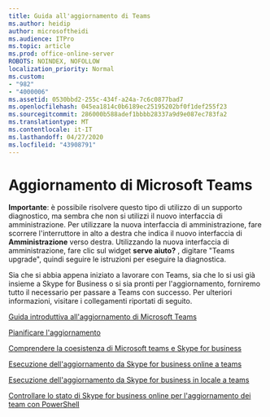 ```yaml
---
title: Guida all'aggiornamento di Teams
ms.author: heidip
author: microsoftheidi
ms.audience: ITPro
ms.topic: article
ms.prod: office-online-server
ROBOTS: NOINDEX, NOFOLLOW
localization_priority: Normal
ms.custom:
- "982"
- "4000006"
ms.assetid: 0530bbd2-255c-434f-a24a-7c6c0877bad7
ms.openlocfilehash: 045ea1814c0b6189ec25195202bf0f1def255f23
ms.sourcegitcommit: 286000b588adef1bbbb28337a9d9e087ec783fa2
ms.translationtype: MT
ms.contentlocale: it-IT
ms.lasthandoff: 04/27/2020
ms.locfileid: "43908791"
---
```

# <a name="microsoft-teams-upgrade"></a>Aggiornamento di Microsoft Teams

**Importante**: è possibile risolvere questo tipo di utilizzo di un supporto diagnostico, ma sembra che non si utilizzi il nuovo interfaccia di amministrazione. Per utilizzare la nuova interfaccia di amministrazione, fare scorrere l'interruttore in alto a destra che indica il nuovo interfaccia di **Amministrazione** verso destra. Utilizzando la nuova interfaccia di amministrazione, fare clic sul widget **serve aiuto?** , digitare "Teams upgrade", quindi seguire le istruzioni per eseguire la diagnostica.

Sia che si abbia appena iniziato a lavorare con Teams, sia che lo si usi già insieme a Skype for Business o si sia pronti per l'aggiornamento, forniremo tutto il necessario per passare a Teams con successo. Per ulteriori informazioni, visitare i collegamenti riportati di seguito.

[Guida introduttiva all'aggiornamento di Microsoft Teams](https://docs.microsoft.com/MicrosoftTeams/upgrade-start-here)

[Pianificare l'aggiornamento](https://docs.microsoft.com/MicrosoftTeams/upgrade-plan-journey)

[Comprendere la coesistenza di Microsoft teams e Skype for business](https://docs.microsoft.com/MicrosoftTeams/teams-and-skypeforbusiness-coexistence-and-interoperability)

[Esecuzione dell'aggiornamento da Skype for business online a teams](https://docs.microsoft.com/MicrosoftTeams/upgrade-to-teams-execute-skypeforbusinessonline)

[Esecuzione dell'aggiornamento da Skype for business in locale a teams](https://docs.microsoft.com/MicrosoftTeams/upgrade-to-teams-execute-skypeforbusinesshybridonprem)
 
[Controllare lo stato di Skype for business online per l'aggiornamento dei team con PowerShell](https://docs.microsoft.com/powershell/module/skype/get-csteamsupgradestatus?view=skype-ps)